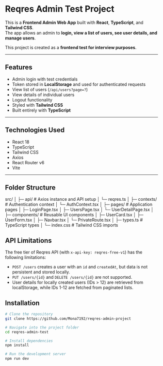 # Reqres Admin Test Project

This is a **Frontend Admin Web App** built with **React**, **TypeScript**, and **Tailwind CSS**.  
The app allows an admin to **login, view a list of users, see user details, and manage users**.  

This project is created as a **frontend test for interview purposes**.

---

## Features

- Admin login with test credentials
- Token stored in **LocalStorage** and used for authenticated requests
- View list of users (`/api/users?page=?`)
- View details of individual users
- Logout functionality
- Styled with **Tailwind CSS**
- Built entirely with **TypeScript**

---

## Technologies Used

- React 18
- TypeScript
- Tailwind CSS
- Axios
- React Router v6
- Vite

---

## Folder Structure

src/
│
├─ api/              # Axios instance and API setup
│   └─ reqres.ts
│
├─ contexts/         # Authentication context
│   └─ AuthContext.tsx
│
├─ pages/            # Application pages
│   ├─ LoginPage.tsx
│   ├─ UsersPage.tsx
│   └─ UserDetailPage.tsx
│
├─ components/       # Reusable UI components
│   ├─ UserCard.tsx
│   ├─ UserForm.tsx
│   ├─ Navbar.tsx
│   └─ PrivateRoute.tsx
│
├─ types.ts          # TypeScript types
│
└─ index.css         # Tailwind CSS imports



## API Limitations
The free tier of Reqres API (with `x-api-key: reqres-free-v1`) has the following limitations:
- `POST /users` creates a user with an `id` and `createdAt`, but data is not persistent and stored locally.
- `PUT /users/{id}` and `DELETE /users/{id}` are not supported.
- User details for locally created users (IDs > 12) are retrieved from localStorage, while IDs 1-12 are fetched from paginated lists.


## Installation

```bash
# Clone the repository
git clone https://github.com/Mona7192/reqres-admin-project

# Navigate into the project folder
cd reqres-admin-test

# Install dependencies
npm install

# Run the development server
npm run dev

